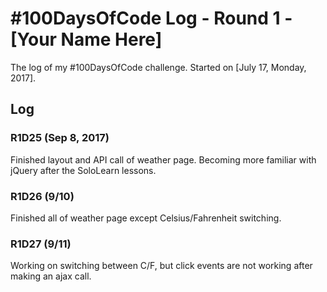 # #100DaysOfCode Log - Round 1 - [Your Name Here]

The log of my #100DaysOfCode challenge. Started on [July 17, Monday, 2017].

## Log

### R1D25 (Sep 8, 2017) 
Finished layout and API call of weather page. Becoming more familiar with jQuery after the SoloLearn lessons.

### R1D26 (9/10)
Finished all of weather page except Celsius/Fahrenheit switching.

### R1D27 (9/11)
Working on switching between C/F, but click events are not working after making an ajax call.
